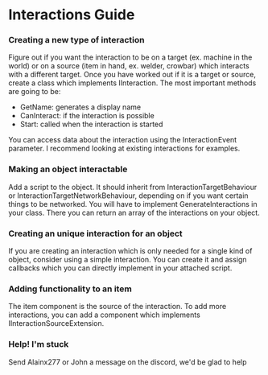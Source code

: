 # Interactions Guide

### Creating a new type of interaction

Figure out if you want the interaction to be on a target (ex. machine in the world) or on a source (item in hand, ex. welder, crowbar) which interacts with a different target. Once you have worked out if it is a target or source, create a class which implements IInteraction. The most important methods are going to be:

* GetName: generates a display name
* CanInteract: if the interaction is possible
* Start: called when the interaction is started

You can access data about the interaction using the InteractionEvent parameter. I recommend looking at existing interactions for examples.

### Making an object interactable

Add a script to the object. It should inherit from InteractionTargetBehaviour or InteractionTargetNetworkBehaviour, depending on if you want certain things to be networked. You will have to implement GenerateInteractions in your class. There you can return an array of the interactions on your object.

### Creating an unique interaction for an object

If you are creating an interaction which is only needed for a single kind of object, consider using a simple interaction. You can create it and assign callbacks which you can directly implement in your attached script.

### Adding functionality to an item

The item component is the source of the interaction. To add more interactions, you can add a component which implements IInteractionSourceExtension.

### Help! I'm stuck

Send Alainx277 or John a message on the discord, we'd be glad to help

